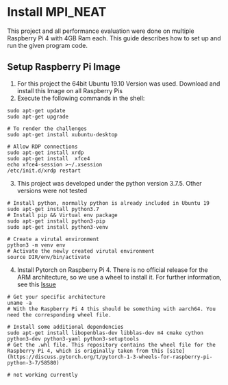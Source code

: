 # Install MPI_NEAT
This project and all performance evaluation were done on multiple Raspberry Pi 4 with 4GB Ram each.
This guide describes how to set up and run the given program code.

## Setup Raspberry Pi Image
1. For this project the 64bit Ubuntu 19.10 Version was used. Download and install this Image on all Raspberry Pis
2. Execute the following commands in the shell:
```shell script
sudo apt-get update
sudo apt-get upgrade

# To render the challenges
sudo apt-get install xubuntu-desktop

# Allow RDP connections
sudo apt-get install xrdp
sudo apt-get install  xfce4
echo xfce4-session >~/.xsession
/etc/init.d/xrdp restart
```
3. This project was developed under the python version 3.7.5. Other versions were not tested
```shell script
# Install python, normally python is already included in Ubuntu 19
sudo apt-get install python3.7
# Install pip && Virtual env package
sudo apt-get install python3-pip
sudo apt-get install python3-venv

# Create a virutal environment
python3 -m venv env
# Activate the newly created virutal environment
source DIR/env/bin/activate
```

4. Install Pytorch on Raspberry Pi 4. There is no official release for the ARM architecture, so we use a wheel to install it. For further information, see this [Issue](https://github.com/simonhauck/MPI_NEAT/issues/17)
```shell script
# Get your specific architecture
uname -a
# With the Raspberry Pi 4 this should be something with aarch64. You need the corresponding wheel file. 

# Install some additional dependencies
sudo apt-get install libopenblas-dev libblas-dev m4 cmake cython python3-dev python3-yaml python3-setuptools
# Get the .whl file. This repository contains the wheel file for the Raspberry Pi 4, which is originally taken from this [site](https://discuss.pytorch.org/t/pytorch-1-3-wheels-for-raspberry-pi-python-3-7/58580)

# not working currently
```

